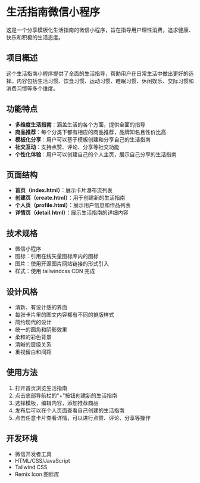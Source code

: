 # 生活指南微信小程序

这是一个分享模板化生活指南的微信小程序，旨在指导用户理性消费，追求健康、快乐和积极的生活态度。

## 项目概述

这个生活指南小程序提供了全面的生活指导，帮助用户在日常生活中做出更好的选择。内容包括生活习惯、饮食习惯、运动习惯、睡眠习惯、休闲娱乐、交际习惯和消费习惯等多个维度。

## 功能特点

- **多维度生活指南**：涵盖生活的各个方面，提供全面的指导
- **商品推荐**：每个分类下都有相应的商品推荐，品牌知名且性价比高
- **模板化分享**：用户可以基于模板创建和分享自己的生活指南
- **社交互动**：支持点赞、评论、分享等社交功能
- **个性化体验**：用户可以创建自己的个人主页，展示自己分享的生活指南

## 页面结构

- **首页（index.html）**：展示卡片瀑布流列表
- **创建页（create.html）**：用于创建新的生活指南
- **个人页（profile.html）**：展示用户信息和作品列表
- **详情页（detail.html）**：展示生活指南的详细内容

## 技术规格

- 微信小程序
- 图标：引用在线矢量图标库内的图标
- 图片：使用开源图片网站链接的形式引入
- 样式：使用 tailwindcss CDN 完成

## 设计风格

- 清新、有设计感的界面
- 每张卡片里的图文内容都有不同的排版样式
- 简约现代的设计
- 统一的圆角和阴影效果
- 柔和的彩色背景
- 清晰的层级关系
- 重视留白和间距

## 使用方法

1. 打开首页浏览生活指南
2. 点击底部导航栏的"+"按钮创建新的生活指南
3. 选择模板，编辑内容，添加推荐商品
4. 发布后可以在个人页面查看自己创建的生活指南
5. 点击任意卡片查看详情，可以进行点赞、评论、分享等操作

## 开发环境

- 微信开发者工具
- HTML/CSS/JavaScript
- Tailwind CSS
- Remix Icon 图标库
